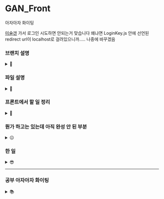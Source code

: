 # GAN_Front
아자아자 화이팅 

[미슐갠](https://missulgan.art/) 가서 로그인 시도하면 안되는거 맞습니다
왜냐면 LoginKey.js 안에 선언된 redirect url이 localhost로 걸려있으니까..... 나중에 바꾸겠음

### 브랜치 설명
<details>
<summary> 🌳 </summary>

* main : 메인
* gh-pages : 깃허브 페이지로 배포할 때 쓰는 브랜친데 main이랑 상태 같음요 
* develop : 기능 하나 개발 끝날 때마다 여기로 합쳐두고 나중에 다 테스트해봐도 문제 없으면 얘를 냅다 main에 합칠 예정
* create : 작품 변환 페이지 담당하는 브랜치
* gallery : '작품 둘러보기' 담당하는 브랜치

그니까 따지자면<br/>
main<br/>
ㄴ develop<br/>
ㄴㄴ create<br/>
ㄴㄴ gallery<br/>
ㄴㄴ ...<br/>

의 느낌입니다
</details>

### 파일 설명 
<details>
<summary> 📁 </summary>

* Router.js : BrowserRouter를 사용한 라우팅
* Navigation.js : 상단 네비게이션 바 (소개 페이지 제외, 모든 페이지에서 보임)
* Start.js : 소개 문구, '감상하기' 들어가는 첫 페이지
* Home.js : 작품 둘러보기 페이지
* UserPage.js : 마이 페이지
* CreateDrawing.js : 작품 변환 페이지 
* Drawing.js : '작품 둘러보기' 페이지에서 그림 한 개!!! <br/><br/>

* Login.js : 카카오 로그인 버튼 있는 페이지였지만 더이상 사용하지 않습니다...........
</details>


### 프론트에서 할 일 정리 
<details>
<summary> 💼 </summary>

* 시작 페이지
  * 배경 이미지 넣기 - 뭔가 애니메이션이 들어가면 멋질 거 같다 그림이 변환되는 그런거~~ 우왕
  * 서비스 소개 문구 넣기 
  * "감상하기" 버튼 -> 무조건 미술관 페이지로 이동 
  
* 로그인 페이지 (카카오톡 로그인 API 이용)
  * 서버로 인가코드 전송, 유저 정보 받아오기 
  
* 미술관
  * 랜덤으로 12개의 작품 가져와서 4 * 3 으로 띄우기 (새로고침 누를 때마다 랜덤 다시 돌림)
    * 작품 1개당 좋아요, 스크랩 버튼 -> 비회원이 클릭 시 "로그인 필요" 토스트 메시지 띄우기
    * 작품 1개 클릭 = 상세정보 조회 -> 작품명, 작품 설명 (존재할 경우), 통계 정보 (NFT로 등록했을 경우)
  
* 사진 변환 페이지
  * 사진 업로드 - 원본 업로드 했을 때 미리보기 비율은 원본 그대로 
  * 경고 문구 : 미슐갠은 심의를 준수합니다 책임 너가 져야함 안그러면,, 못만들어 나가
  * 화풍 선택
  * 변환 성공 시 -> 작품명(필수), 작품 설명(선택) 입력칸 생성 -> 게시 -> 다하면 어디로 가..지 둘러보기?

</details>

### 뭔가 하고는 있는데 아직 완성 안 된 부분 
<details>
<summary> 😖 </summary>

* 시작 페이지
  * 배경 이미지 임시로 넣어둠

* 미술관 페이지
  * 그림 하나 클릭하면 -> 숨어있던 확대 (지금은 작게 해뒀지만) 모달이 나오는데 이걸 화면에 꽉!! 차게 해야함
  * 서버에서 그림 받아와서 pictures 배열에 저장하는 코드 추가해야함 지금은 임시 이미지로 퉁쳐둔거
  
 * 사진 변환 페이지
   * 사진 업로드 - 미리보기 : 이거 근데 아직 확실히 모르겠음 ㅜ머가 어떻게 돌아가는거냐!!
   * '변환하기' 버튼은 (1) 사진 업로드 && (2) 화풍 선택 했을 때만 나타나게 해야함 (지금은 아직 조건 1만 걸어둔 상태)

</details>

### 한 일 
<details>
<summary> 😎 </summary>

* 시작 페이지
  * 소개 문구 넣어둠
  * '감상하기' 버튼 클릭 시 미술관 페이지로 이동
  
* 카카오톡 로그인 API
  * 로그인 후 인가코드 발급 성공 시 -> 미술관 페이지로 리다이렉트중
  
* 상단 네비게이션바
  * '작품 둘러보기', '작품 만들기', 'MY', '로그인(로그아웃)' 메뉴 생성 (페이지 이동 됨)
  * 비회원 상태에서 "MY", "작품 만들기" 클릭 시 Alert 발생하면서 카카오톡 로그인 페이지로 보내줌
  
</details>


--- 
### 공부 아자아자 화이팅 

<details>
<summary> 📚 </summary>

 <details>
 <summary> Redux - [공식문서](https://ko.redux.js.org/introduction/getting-started/) </summary>

  * 왜 써야 하는지 : state를 전역적으로 관리할 수 있게 됨<br/>
  컴포넌트끼리 순차적으로 전달전달해서 쓰지 않고 필요한 곳에서 바로 읽어오게 ◠‿◠ <br/>
  (현재는 Link의 state 속성으로 인가코드를 전달해서 받아 쓰거나,
  그 시점의 url에서 인가코드 부분만 추출해서 사용중 -> 비효율적)

  * 어디 적용할 건지 : 당장은 로그인에서 리다이렉트 될 때 생기는 인가코드(code), 이후에는 사용자 정보 (아마도)

  * 어떻게 쓰는건지 - [🍎](https://www.youtube.com/watch?v=QZcYz2NrDIs&t=194s) 참고

    0. 필요한 파일을 설치한다 (npm i redux react-redux @reduxjs/toolkit)

    1. index.js를 아래와 같이 수정한다
    ```javascript
    import { Provider } from 'react-redux';
    import { configureStore } from '@reduxjs/toolkit'; //영상 속 createStore를 대체함

    const code = "인가코드"; // 전역적으로 관리할 변수

    function myReducer(state = code, action){ // action(컴포넌트에서 보내는 수정 요청) 에 따라 state를 변경
        if(action.type === '클릭'){
          state = "인가코드 (버튼 클릭함)";
          return state;
        }
        else 
          return state;
    }

    const store = configureStore({ reducer: myReducer});

    root.render(
        <Provider store={store}> 
          <App />
        </Provider>
    );
    ```

    2. state를 사용할 컴포넌트를 아래와 같이 수정한다
    ```javascript
    import { useSelector, useDispatch } from 'react-redux';

    function componentName() {
      const code = useSelector( (state) => state ); // state를 가져와서 저장
      const dispatch = useDispatch(); // state 변경하고 싶을 때 요청 보내는 함수

      return (
        <div>
          { code }
          <button onClick={() => { dispatch({type : '클릭'}) }}> 버튼! </button>
        </div>
      );
    }
    ```
    </details>
    
    <details>
  <summary> BrowserRouter </summary>

  * 왜 써야 하는지 : 현재는 HashRouter를 사용중인데, 이 경우 특정 컴포넌트를 띄울 때 url에 #이 붙게됨<br/># 들어간 url은 redirect 주소로 등록할 수 없게 되어있어서 HashRouter를 쓰면 안됨 ('fragment는 허용하지 않습니다')
    * 근데 왜 처음에 HashRouter를 썼는지 : 써본게 그거 밖에 없어서 자연스럽게 그걸로 했음 반성하겠읍니다 <br/>

  * 어디 적용할 건지 : Router.js
</details>

</details>


